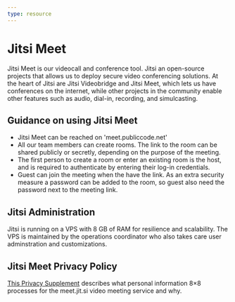 ```yaml
---
type: resource
---
```


# Jitsi Meet

Jitsi Meet is our videocall and conference tool. Jitsi an open-source projects that allows us to deploy secure video conferencing solutions.
At the heart of Jitsi are Jitsi Videobridge and Jitsi Meet, which lets us have conferences on the internet, while other projects in the
community enable other features such as audio, dial-in, recording, and simulcasting.

## Guidance on using Jitsi Meet

* Jitsi Meet can be reached on 'meet.publiccode.net'
* All our team members can create rooms. The link to the room can be shared publicly or secretly, depending on the purpose of the meeting.
* The first person to create a room or enter an existing room is the host, and is required to authenticate by entering their log-in credentials.
* Guest can join the meeting when the have the link. As an extra security measure a password can be added to the room, so guest
also need the password next to the meeting link.

## Jitsi Administration

Jitsi is running on a VPS with 8 GB of RAM for resilience and scalability. The VPS is maintained by the operations coordinator who also takes care
user adminstration and customizations.

## Jitsi Meet Privacy Policy

[This Privacy Supplement](https://jitsi.org/meet-jit-si-privacy/) describes what personal information 8×8 processes for the meet.jit.si video meeting service and why.
